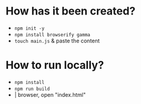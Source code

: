 # How has it been created?
* `npm init -y`
* `npm install browserify gamma`
* `touch main.js` & paste the content

# How to run locally?
* `npm install`
* `npm run build`
* | browser, open "index.html"